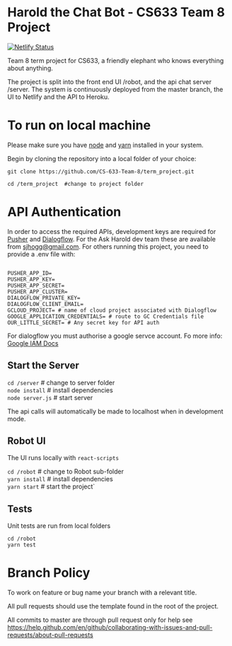 # Harold the Chat Bot - CS633 Team 8 Project


[![Netlify Status](https://api.netlify.com/api/v1/badges/99392d75-9fee-4847-8199-6fa051fc4249/deploy-status)](https://app.netlify.com/sites/askharold/deploys)  

Team 8 term project for CS633, a friendly elephant who knows everything about anything.

The project is split into the front end UI /robot, and the api chat server /server. The system is continuously deployed from the master branch, the UI to Netlify and the API to Heroku.

# To run on local machine

Please make sure you have [node](https://nodejs.org/en/download/) and [yarn](https://yarnpkg.com/en/docs/install) installed in your system.

Begin by cloning the repository into a local folder of your choice:

`git clone https://github.com/CS-633-Team-8/term_project.git`

`cd /term_project  #change to project folder` 

# API Authentication

In order to access the required APIs, development keys are required for  [Pusher](https://github.com/pusher/pusher-js) and [Dialogflow](https://cloud.google.com/dialogflow). For the Ask Harold dev team these are available from sjhogg@gmail.com. For others running this project, you need to provide a .env file with:

```

PUSHER_APP_ID=
PUSHER_APP_KEY=
PUSHER_APP_SECRET=
PUSHER_APP_CLUSTER=
DIALOGFLOW_PRIVATE_KEY=
DIALOGFLOW_CLIENT_EMAIL=
GCLOUD_PROJECT= # name of cloud project associated with Dialogflow
GOOGLE_APPLICATION_CREDENTIALS= # route to GC Credentials file
OUR_LITTLE_SECRET= # Any secret key for API auth

```

For dialogflow you must authorise a google servce account. Fo more info: [Google IAM Docs](https://cloud.google.com/iam/docs/granting-roles-to-service-accounts?_ga=2.135903921.-1091372105.1579788086)

## Start the Server

`cd /server` # change to server folder  
`node install` # install dependencies  
`node server.js` # start server

The api calls will automatically be made to localhost when in development mode.

## Robot UI

The UI runs locally with `react-scripts`

`cd /robot` # change to Robot sub-folder  
`yarn install` # install dependencies  
`yarn start` # start the project`  

## Tests

Unit tests are run from local folders

`cd /robot`  
`yarn test`

# Branch Policy

To work on feature or bug name your branch with a relevant title.

All pull requests should use the template found in the root of the project.

All commits to master are through pull request only for help see https://help.github.com/en/github/collaborating-with-issues-and-pull-requests/about-pull-requests
